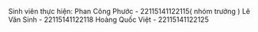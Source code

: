 Sinh viên thực hiện: 
Phan Công Phước - 22115141122115( nhóm trưởng )
Lê Văn Sinh - 22115141122118
Hoàng Quốc Việt - 22115141122125
